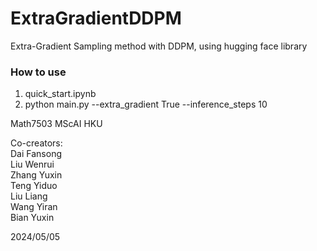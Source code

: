 # ExtraGradientDDPM
Extra-Gradient Sampling method with DDPM, using hugging face library

### How to use
1. quick_start.ipynb
2. python main.py --extra_gradient True --inference_steps 10


Math7503 MScAI HKU

Co-creators:  \
  Dai Fansong  \
  Liu Wenrui  \
  Zhang Yuxin  \
  Teng Yiduo  \
  Liu Liang  \
  Wang Yiran  \
  Bian Yuxin  


  2024/05/05
